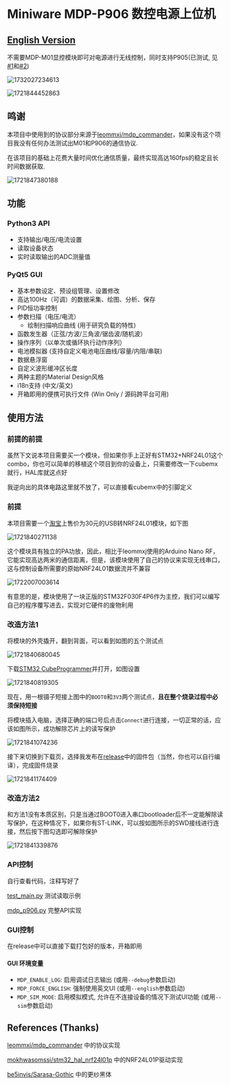 # Miniware MDP-P906 数控电源上位机

## **[English Version](./readme_EN.md)**

不需要MDP-M01显控模块即可对电源进行无线控制，同时支持P905(已测试, 见[#1](https://github.com/ElluIFX/MDP-P906-Controller/issues/1)和[#2](https://github.com/ElluIFX/MDP-P906-Controller/issues/2))

![1732027234613](image/readme/1732027234613.png)

![1721844452863](image/readme/1721844452863.png)

## 鸣谢

本项目中使用到的协议部分来源于[leommxj/mdp_commander](https://github.com/leommxj/mdp_commander)，如果没有这个项目我没有任何办法测试出M01和P906的通信协议.

在该项目的基础上花费大量时间优化通信质量，最终实现高达160fps的稳定且长时间数据获取.

![1721847380188](image/readme/1721847380188.png)

## 功能

### Python3 API

- 支持输出/电压/电流设置
- 读取设备状态
- 实时读取输出的ADC测量值

### PyQt5 GUI

- 基本参数设定、预设组管理、设置修改
- 高达100Hz（可调）的数据采集、绘图、分析、保存
- PID恒功率控制
- 参数扫描（电压/电流）
  - 绘制扫描响应曲线 (用于研究负载的特性)
- 函数发生器（正弦/方波/三角波/锯齿波/随机波）
- 操作序列（以单次或循环执行动作序列）
- 电池模拟器 (支持自定义电池电压曲线/容量/内阻/串联)
- 数据悬浮窗
- 自定义波形缓冲区长度
- 两种主题的Material Design风格
- i18n支持 (中文/英文)
- 开箱即用的便携可执行文件 (Win Only / 源码跨平台可用)

## 使用方法

### 前提的前提

虽然下文说本项目需要买一个模块，但如果你手上正好有STM32+NRF24L01这个combo，你也可以简单的移植这个项目到你的设备上，只需要修改一下cubemx就行，HAL库就这点好

我逆向出的具体电路这里就不放了，可以直接看cubemx中的引脚定义

### 前提

本项目需要一个[淘宝](https://item.taobao.com/item.htm?spm=a1z09.2.0.0.521d2e8dccjOe1&id=601004335822&_u=p23lmea03490)上售价为30元的USB转NRF24L01模块，如下图

![1721840271138](image/readme/1721840271138.png)

这个模块具有独立的PA功放，因此，相比于leommxj使用的Arduino Nano RF，它能实现高达两米的通信距离，但是，该模块使用了自己的协议来实现无线串口，这与控制设备所需要的原始NRF24L01数据流并不兼容

![1722007003614](image/readme/1722007003614.png)

有意思的是，模块使用了一块正版的STM32F030F4P6作为主控，我们可以编写自己的程序覆写进去，实现对它硬件的废物利用

### 改造方法1

将模块的外壳撬开，翻到背面，可以看到如图的五个测试点

![1721840680045](image/readme/1721840680045.png)

下载[STM32 CubeProgrammer](https://www.st.com/en/development-tools/stm32cubeprog.html)并打开，如图设置

![1721840819305](image/readme/1721840819305.png)

现在，用一根镊子短接上图中的`BOOT0`和`3V3`两个测试点，**且在整个烧录过程中必须保持短接**

将模块插入电脑，选择正确的端口号后点击`Connect`进行连接，一切正常的话，应该如图所示，成功解除芯片上的读写保护

![1721841074236](image/readme/1721841074236.png)

接下来切换到下载页，选择我发布在[release](https://github.com/ElluIFX/MDP-P906-Controller/releases/tag/image)中的固件包（当然，你也可以自行编译），完成固件烧录

![1721841174409](image/readme/1721841174409.png)

### 改造方法2

和方法1没有本质区别，只是当通过BOOT0进入串口bootloader后不一定能解除读写保护，在这种情况下，如果你有ST-LINK，可以按如图所示的SWD接线进行连接，然后按下图勾选即可解除保护

![1721841339876](image/readme/1721841339876.png)

### API控制

自行查看代码，注释写好了

[test_main.py](./test_main.py) 测试读取示例

[mdp_p906.py](./mdp_controller/mdp_p906.py) 完整API实现

### GUI控制

在release中可以直接下载打包好的版本，开箱即用

#### GUI 环境变量

- `MDP_ENABLE_LOG`: 启用调试日志输出 (或用`--debug`参数启动)
- `MDP_FORCE_ENGLISH`: 强制使用英文UI (或用`--english`参数启动)
- `MDP_SIM_MODE`: 启用模拟模式, 允许在不连接设备的情况下测试UI功能 (或用`--sim`参数启动)

## References (Thanks)

[leommxj/mdp_commander](https://github.com/leommxj/mdp_commander) 中的协议实现

[mokhwasomssi/stm32_hal_nrf24l01p](https://github.com/mokhwasomssi/stm32_hal_nrf24l01p) 中的NRF24L01P驱动实现

[be5invis/Sarasa-Gothic](https://github.com/be5invis/Sarasa-Gothic) 中的更纱黑体

